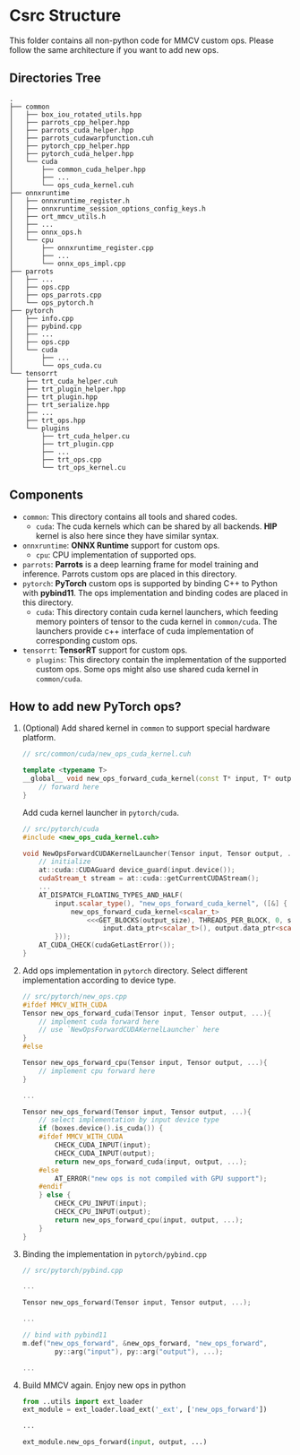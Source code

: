 # Csrc Structure

This folder contains all non-python code for MMCV custom ops. Please follow the same architecture if you want to add new ops.

## Directories Tree

```folder
.
├── common
│   ├── box_iou_rotated_utils.hpp
│   ├── parrots_cpp_helper.hpp
│   ├── parrots_cuda_helper.hpp
│   ├── parrots_cudawarpfunction.cuh
│   ├── pytorch_cpp_helper.hpp
│   ├── pytorch_cuda_helper.hpp
│   └── cuda
│       ├── common_cuda_helper.hpp
│       ├── ...
│       └── ops_cuda_kernel.cuh
├── onnxruntime
│   ├── onnxruntime_register.h
│   ├── onnxruntime_session_options_config_keys.h
│   ├── ort_mmcv_utils.h
│   ├── ...
│   ├── onnx_ops.h
│   └── cpu
│       ├── onnxruntime_register.cpp
│       ├── ...
│       └── onnx_ops_impl.cpp
├── parrots
│   ├── ...
│   ├── ops.cpp
│   ├── ops_parrots.cpp
│   └── ops_pytorch.h
├── pytorch
│   ├── info.cpp
│   ├── pybind.cpp
│   ├── ...
│   ├── ops.cpp
│   └── cuda
│       ├── ...
│       └── ops_cuda.cu
└── tensorrt
    ├── trt_cuda_helper.cuh
    ├── trt_plugin_helper.hpp
    ├── trt_plugin.hpp
    ├── trt_serialize.hpp
    ├── ...
    ├── trt_ops.hpp
    └── plugins
        ├── trt_cuda_helper.cu
        ├── trt_plugin.cpp
        ├── ...
        ├── trt_ops.cpp
        └── trt_ops_kernel.cu
```

## Components

- `common`: This directory contains all tools and shared codes.
  - `cuda`: The cuda kernels which can be shared by all backends. **HIP** kernel is also here since they have similar syntax.
- `onnxruntime`: **ONNX Runtime** support for custom ops.
  - `cpu`: CPU implementation of supported ops.
- `parrots`: **Parrots** is a deep learning frame for model training and inference. Parrots custom ops are placed in this directory.
- `pytorch`: **PyTorch** custom ops is supported by binding C++ to Python with **pybind11**. The ops implementation and binding codes are placed in this directory.
  - `cuda`: This directory contain cuda kernel launchers, which feeding memory pointers of tensor to the cuda kernel in `common/cuda`. The launchers provide c++ interface of cuda implementation of corresponding custom ops.
- `tensorrt`: **TensorRT** support for custom ops.
  - `plugins`: This directory contain the implementation of the supported custom ops. Some ops might also use shared cuda kernel in `common/cuda`.

## How to add new PyTorch ops?

1. (Optional) Add shared kernel in `common` to support special hardware platform.

    ```c++
    // src/common/cuda/new_ops_cuda_kernel.cuh

    template <typename T>
    __global__ void new_ops_forward_cuda_kernel(const T* input, T* output, ...) {
        // forward here
    }

    ```

    Add cuda kernel launcher in `pytorch/cuda`.

    ```c++
    // src/pytorch/cuda
    #include <new_ops_cuda_kernel.cuh>

    void NewOpsForwardCUDAKernelLauncher(Tensor input, Tensor output, ...){
        // initialize
        at::cuda::CUDAGuard device_guard(input.device());
        cudaStream_t stream = at::cuda::getCurrentCUDAStream();
        ...
        AT_DISPATCH_FLOATING_TYPES_AND_HALF(
            input.scalar_type(), "new_ops_forward_cuda_kernel", ([&] {
                new_ops_forward_cuda_kernel<scalar_t>
                    <<<GET_BLOCKS(output_size), THREADS_PER_BLOCK, 0, stream>>>(
                        input.data_ptr<scalar_t>(), output.data_ptr<scalar_t>(),...);
            }));
        AT_CUDA_CHECK(cudaGetLastError());
    }
    ```

2. Add ops implementation in `pytorch` directory. Select different implementation according to device type.

    ```c++
    // src/pytorch/new_ops.cpp
    #ifdef MMCV_WITH_CUDA
    Tensor new_ops_forward_cuda(Tensor input, Tensor output, ...){
        // implement cuda forward here
        // use `NewOpsForwardCUDAKernelLauncher` here
    }
    #else

    Tensor new_ops_forward_cpu(Tensor input, Tensor output, ...){
        // implement cpu forward here
    }

    ...

    Tensor new_ops_forward(Tensor input, Tensor output, ...){
        // select implementation by input device type
        if (boxes.device().is_cuda()) {
        #ifdef MMCV_WITH_CUDA
            CHECK_CUDA_INPUT(input);
            CHECK_CUDA_INPUT(output);
            return new_ops_forward_cuda(input, output, ...);
        #else
            AT_ERROR("new ops is not compiled with GPU support");
        #endif
        } else {
            CHECK_CPU_INPUT(input);
            CHECK_CPU_INPUT(output);
            return new_ops_forward_cpu(input, output, ...);
        }
    }
    ```

3. Binding the implementation in `pytorch/pybind.cpp`

    ```c++
    // src/pytorch/pybind.cpp

    ...
    
    Tensor new_ops_forward(Tensor input, Tensor output, ...);

    ...

    // bind with pybind11
    m.def("new_ops_forward", &new_ops_forward, "new_ops_forward",
            py::arg("input"), py::arg("output"), ...);

    ...

    ```

4. Build MMCV again. Enjoy new ops in python

    ```python
    from ..utils import ext_loader
    ext_module = ext_loader.load_ext('_ext', ['new_ops_forward'])

    ...

    ext_module.new_ops_forward(input, output, ...)

    ```
